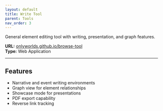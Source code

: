 ```yaml
---
layout: default
title: Write Tool
parent: Tools
nav_order: 3
---
```



General element editing tool with writing, presentation, and graph features.

**URL:** [onlyworlds.github.io/browse-tool](https://onlyworlds.github.io/browse-tool/)  
**Type:** Web Application   

---

## Features
 
- Narrative and event writing environments 
- Graph view for element relationships
- Showcase mode for presentations
- PDF export capability
- Reverse link tracking 
 